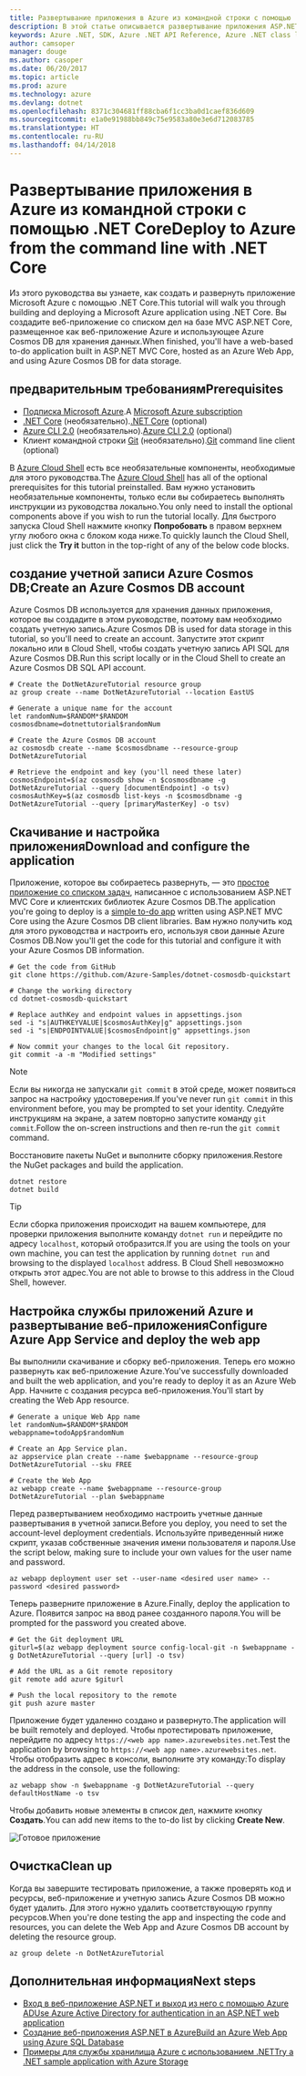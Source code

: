 ```yaml
---
title: Развертывание приложения в Azure из командной строки с помощью .NET Core
description: В этой статье описывается развертывание приложения ASP.NET Core в службе приложений Azure с помощью программы командной строки.
keywords: Azure .NET, SDK, Azure .NET API Reference, Azure .NET class library
author: camsoper
manager: douge
ms.author: casoper
ms.date: 06/20/2017
ms.topic: article
ms.prod: azure
ms.technology: azure
ms.devlang: dotnet
ms.openlocfilehash: 8371c304681ff88cba6f1cc3ba0d1caef836d609
ms.sourcegitcommit: e1a0e91988bb849c75e9583a80e3e6d712083785
ms.translationtype: HT
ms.contentlocale: ru-RU
ms.lasthandoff: 04/14/2018
---
```

# <a name="deploy-to-azure-from-the-command-line-with-net-core"></a><span data-ttu-id="328af-104">Развертывание приложения в Azure из командной строки с помощью .NET Core</span><span class="sxs-lookup"><span data-stu-id="328af-104">Deploy to Azure from the command line with .NET Core</span></span>

<span data-ttu-id="328af-105">Из этого руководства вы узнаете, как создать и развернуть приложение Microsoft Azure с помощью .NET Core.</span><span class="sxs-lookup"><span data-stu-id="328af-105">This tutorial will walk you through building and deploying a Microsoft Azure application using .NET Core.</span></span>  <span data-ttu-id="328af-106">Вы создадите веб-приложение со списком дел на базе MVC ASP.NET Core, размещенное как веб-приложение Azure и использующее Azure Cosmos DB для хранения данных.</span><span class="sxs-lookup"><span data-stu-id="328af-106">When finished, you'll have a web-based to-do application built in ASP.NET MVC Core, hosted as an Azure Web App, and using Azure Cosmos DB for data storage.</span></span>

## <a name="prerequisites"></a><span data-ttu-id="328af-107">предварительным требованиям</span><span class="sxs-lookup"><span data-stu-id="328af-107">Prerequisites</span></span>

* <span data-ttu-id="328af-108">[Подписка Microsoft Azure](https://azure.microsoft.com/free/).</span><span class="sxs-lookup"><span data-stu-id="328af-108">A [Microsoft Azure subscription](https://azure.microsoft.com/free/)</span></span>
* <span data-ttu-id="328af-109">[.NET Core](https://www.microsoft.com/net/download/core) (необязательно).</span><span class="sxs-lookup"><span data-stu-id="328af-109">[.NET Core](https://www.microsoft.com/net/download/core) (optional)</span></span>
* <span data-ttu-id="328af-110">[Azure CLI 2.0](/cli/azure/install-az-cli2) (необязательно).</span><span class="sxs-lookup"><span data-stu-id="328af-110">[Azure CLI 2.0](/cli/azure/install-az-cli2) (optional)</span></span>
* <span data-ttu-id="328af-111">Клиент командной строки [Git](https://www.git-scm.com/) (необязательно).</span><span class="sxs-lookup"><span data-stu-id="328af-111">[Git](https://www.git-scm.com/) command line client (optional)</span></span>

<span data-ttu-id="328af-112">В [Azure Cloud Shell](/azure/cloud-shell/) есть все необязательные компоненты, необходимые для этого руководства.</span><span class="sxs-lookup"><span data-stu-id="328af-112">The [Azure Cloud Shell](/azure/cloud-shell/) has all of the optional prerequisites for this tutorial preinstalled.</span></span>  <span data-ttu-id="328af-113">Вам нужно установить необязательные компоненты, только если вы собираетесь выполнять инструкции из руководства локально.</span><span class="sxs-lookup"><span data-stu-id="328af-113">You only need to install the optional components above if you wish to run the tutorial locally.</span></span>  <span data-ttu-id="328af-114">Для быстрого запуска Cloud Shell нажмите кнопку **Попробовать** в правом верхнем углу любого окна с блоком кода ниже.</span><span class="sxs-lookup"><span data-stu-id="328af-114">To quickly launch the Cloud Shell, just click the **Try it** button in the top-right of any of the below code blocks.</span></span>

## <a name="create-an-azure-cosmos-db-account"></a><span data-ttu-id="328af-115">создание учетной записи Azure Cosmos DB;</span><span class="sxs-lookup"><span data-stu-id="328af-115">Create an Azure Cosmos DB account</span></span>

<span data-ttu-id="328af-116">Azure Cosmos DB используется для хранения данных приложения, которое вы создадите в этом руководстве, поэтому вам необходимо создать учетную запись.</span><span class="sxs-lookup"><span data-stu-id="328af-116">Azure Cosmos DB is used for data storage in this tutorial, so you'll need to create an account.</span></span>  <span data-ttu-id="328af-117">Запустите этот скрипт локально или в Cloud Shell, чтобы создать учетную запись API SQL для Azure Cosmos DB.</span><span class="sxs-lookup"><span data-stu-id="328af-117">Run this script locally or in the Cloud Shell to create an Azure Cosmos DB SQL API account.</span></span>

```azurecli-interactive
# Create the DotNetAzureTutorial resource group
az group create --name DotNetAzureTutorial --location EastUS

# Generate a unique name for the account
let randomNum=$RANDOM*$RANDOM
cosmosdbname=dotnettutorial$randomNum

# Create the Azure Cosmos DB account
az cosmosdb create --name $cosmosdbname --resource-group DotNetAzureTutorial

# Retrieve the endpoint and key (you'll need these later)
cosmosEndpoint=$(az cosmosdb show -n $cosmosdbname -g DotNetAzureTutorial --query [documentEndpoint] -o tsv)
cosmosAuthKey=$(az cosmosdb list-keys -n $cosmosdbname -g DotNetAzureTutorial --query [primaryMasterKey] -o tsv)

```

## <a name="download-and-configure-the-application"></a><span data-ttu-id="328af-118">Скачивание и настройка приложения</span><span class="sxs-lookup"><span data-stu-id="328af-118">Download and configure the application</span></span>

<span data-ttu-id="328af-119">Приложение, которое вы собираетесь развернуть, — это [простое приложение со списком задач](https://github.com/Azure-Samples/dotnet-cosmosdb-quickstart/), написанное с использованием ASP.NET MVC Core и клиентских библиотек Azure Cosmos DB.</span><span class="sxs-lookup"><span data-stu-id="328af-119">The application you're going to deploy is a [simple to-do app](https://github.com/Azure-Samples/dotnet-cosmosdb-quickstart/) written using ASP.NET MVC Core using the Azure Cosmos DB client libraries.</span></span>  <span data-ttu-id="328af-120">Вам нужно получить код для этого руководства и настроить его, используя свои данные Azure Cosmos DB.</span><span class="sxs-lookup"><span data-stu-id="328af-120">Now you'll get the code for this tutorial and configure it with your Azure Cosmos DB information.</span></span>

```azurecli-interactive
# Get the code from GitHub
git clone https://github.com/Azure-Samples/dotnet-cosmosdb-quickstart

# Change the working directory
cd dotnet-cosmosdb-quickstart

# Replace authKey and endpoint values in appsettings.json
sed -i "s|AUTHKEYVALUE|$cosmosAuthKey|g" appsettings.json
sed -i "s|ENDPOINTVALUE|$cosmosEndpoint|g" appsettings.json

# Now commit your changes to the local Git repository.
git commit -a -m "Modified settings"

```

> [!NOTE]
> <span data-ttu-id="328af-121">Если вы никогда не запускали `git commit` в этой среде, может появиться запрос на настройку удостоверения.</span><span class="sxs-lookup"><span data-stu-id="328af-121">If you've never run `git commit` in this environment before, you may be prompted to set your identity.</span></span> <span data-ttu-id="328af-122">Следуйте инструкциям на экране, а затем повторно запустите команду `git commit`.</span><span class="sxs-lookup"><span data-stu-id="328af-122">Follow the on-screen instructions and then re-run the `git commit` command.</span></span>

<span data-ttu-id="328af-123">Восстановите пакеты NuGet и выполните сборку приложения.</span><span class="sxs-lookup"><span data-stu-id="328af-123">Restore the NuGet packages and build the application.</span></span>

```azurecli-interactive
dotnet restore
dotnet build
```

> [!TIP]
> <span data-ttu-id="328af-124">Если сборка приложения происходит на вашем компьютере, для проверки приложения выполните команду `dotnet run` и перейдите по адресу `localhost`, который отобразится.</span><span class="sxs-lookup"><span data-stu-id="328af-124">If you are using the tools on your own machine, you can test the application by running `dotnet run` and browsing to the displayed `localhost` address.</span></span>  <span data-ttu-id="328af-125">В Cloud Shell невозможно открыть этот адрес.</span><span class="sxs-lookup"><span data-stu-id="328af-125">You are not able to browse to this address in the Cloud Shell, however.</span></span>  

## <a name="configure-azure-app-service-and-deploy-the-web-app"></a><span data-ttu-id="328af-126">Настройка службы приложений Azure и развертывание веб-приложения</span><span class="sxs-lookup"><span data-stu-id="328af-126">Configure Azure App Service and deploy the web app</span></span>

<span data-ttu-id="328af-127">Вы выполнили скачивание и сборку веб-приложения. Теперь его можно развернуть как веб-приложение Azure.</span><span class="sxs-lookup"><span data-stu-id="328af-127">You've successfully downloaded and built the web application, and you're ready to deploy it as an Azure Web App.</span></span>  <span data-ttu-id="328af-128">Начните с создания ресурса веб-приложения.</span><span class="sxs-lookup"><span data-stu-id="328af-128">You'll start by creating the Web App resource.</span></span>

```azurecli-interactive
# Generate a unique Web App name
let randomNum=$RANDOM*$RANDOM
webappname=todoApp$randomNum

# Create an App Service plan.
az appservice plan create --name $webappname --resource-group DotNetAzureTutorial --sku FREE

# Create the Web App
az webapp create --name $webappname --resource-group DotNetAzureTutorial --plan $webappname

```

<span data-ttu-id="328af-129">Перед развертыванием необходимо настроить учетные данные развертывания в учетной записи.</span><span class="sxs-lookup"><span data-stu-id="328af-129">Before you deploy, you need to set the account-level deployment credentials.</span></span>  <span data-ttu-id="328af-130">Используйте приведенный ниже скрипт, указав собственные значения имени пользователя и пароля.</span><span class="sxs-lookup"><span data-stu-id="328af-130">Use the script below, making sure to include your own values for the user name and password.</span></span>

```azurecli-interactive
az webapp deployment user set --user-name <desired user name> --password <desired password>
```

<span data-ttu-id="328af-131">Теперь разверните приложение в Azure.</span><span class="sxs-lookup"><span data-stu-id="328af-131">Finally, deploy the application to Azure.</span></span>  <span data-ttu-id="328af-132">Появится запрос на ввод ранее созданного пароля.</span><span class="sxs-lookup"><span data-stu-id="328af-132">You will be prompted for the password you created above.</span></span>

```azurecli-interactive
# Get the Git deployment URL
giturl=$(az webapp deployment source config-local-git -n $webappname -g DotNetAzureTutorial --query [url] -o tsv)

# Add the URL as a Git remote repository
git remote add azure $giturl

# Push the local repository to the remote
git push azure master
```

<span data-ttu-id="328af-133">Приложение будет удаленно создано и развернуто.</span><span class="sxs-lookup"><span data-stu-id="328af-133">The application will be built remotely and deployed.</span></span>  <span data-ttu-id="328af-134">Чтобы протестировать приложение, перейдите по адресу `https://<web app name>.azurewebsites.net`.</span><span class="sxs-lookup"><span data-stu-id="328af-134">Test the application by browsing to `https://<web app name>.azurewebsites.net`.</span></span>  <span data-ttu-id="328af-135">Чтобы отобразить адрес в консоли, выполните эту команду:</span><span class="sxs-lookup"><span data-stu-id="328af-135">To display the address in the console, use the following:</span></span>

```azurecli-interactive
az webapp show -n $webappname -g DotNetAzureTutorial --query defaultHostName -o tsv
```

<span data-ttu-id="328af-136">Чтобы добавить новые элементы в список дел, нажмите кнопку **Создать**.</span><span class="sxs-lookup"><span data-stu-id="328af-136">You can add new items to the to-do list by clicking **Create New**.</span></span>

![Готовое приложение](./media/dotnet-quickstart/todo.png)

## <a name="clean-up"></a><span data-ttu-id="328af-138">Очистка</span><span class="sxs-lookup"><span data-stu-id="328af-138">Clean up</span></span>

<span data-ttu-id="328af-139">Когда вы завершите тестировать приложение, а также проверять код и ресурсы, веб-приложение и учетную запись Azure Cosmos DB можно будет удалить. Для этого нужно удалить соответствующую группу ресурсов.</span><span class="sxs-lookup"><span data-stu-id="328af-139">When you're done testing the app and inspecting the code and resources, you can delete the Web App and Azure Cosmos DB account by deleting the resource group.</span></span>

```azurecli-interactive
az group delete -n DotNetAzureTutorial
```

## <a name="next-steps"></a><span data-ttu-id="328af-140">Дополнительная информация</span><span class="sxs-lookup"><span data-stu-id="328af-140">Next steps</span></span>

* [<span data-ttu-id="328af-141">Вход в веб-приложение ASP.NET и выход из него с помощью Azure AD</span><span class="sxs-lookup"><span data-stu-id="328af-141">Use Azure Active Directory for authentication in an ASP.NET web application</span></span>](/azure/active-directory/develop/active-directory-devquickstarts-webapp-dotnet)
* [<span data-ttu-id="328af-142">Создание веб-приложения ASP.NET в Azure</span><span class="sxs-lookup"><span data-stu-id="328af-142">Build an Azure Web App using Azure SQL Database</span></span>](/azure/app-service-web/web-sites-dotnet-get-started)
* [<span data-ttu-id="328af-143">Примеры для службы хранилища Azure с использованием .NET</span><span class="sxs-lookup"><span data-stu-id="328af-143">Try a .NET sample application with Azure Storage</span></span>](/azure/storage/storage-samples-dotnet)



